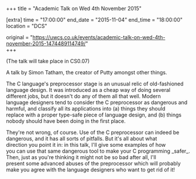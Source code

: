 +++
title = "Academic Talk on Wed 4th November 2015"

[extra]
time = "17:00:00"
end_date = "2015-11-04"
end_time = "18:00:00"
location = "DCS"

original = "https://uwcs.co.uk/events/academic-talk-on-wed-4th-november-2015-1474489114749/"    
+++

(The talk will take place in CS0.07)

A talk by Simon Tatham, the creator of Putty amongst other things.

The C language's preprocessor stage is an unusual relic of old-fashioned  
language design. It was introduced as a cheap way of doing several  
different jobs, but it doesn't do any of them all that well. Modern  
language designers tend to consider the C preprocessor as dangerous and  
harmful, and classify all its applications into (a) things they should  
replace with a proper type-safe piece of language design, and (b) things  
nobody should have been doing in the first place.

They're not wrong, of course. Use of the C preprocessor can indeed be  
dangerous, and it has all sorts of pitfalls. But it's all about what  
direction you point it in: in this talk, I'll give some examples of how  
you can use that same dangerous tool to make your C programming \_safer\_.  
Then, just as you're thinking it might not be so bad after all, I'll  
present some advanced abuses of the preprocessor which will probably  
make you agree with the language designers who want to get rid of it\!

